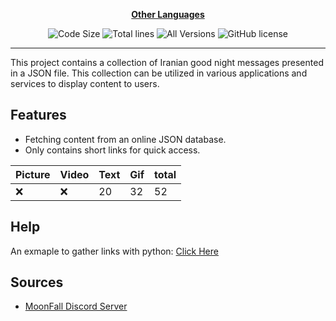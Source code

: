 <div align="center">

[**Other Languages**](.github/README/)
</div>

<p align="center">
    <img src="https://img.shields.io/github/languages/code-size/robonamari/Good_Night-database?style=flat" alt="Code Size">
    <img src="https://tokei.rs/b1/github/robonamari/Good_Night-database?style=flat" alt="Total lines">
    <img src="https://img.shields.io/badge/all%20languages-all%20Versions-blue" alt="All Versions">
    <img src="https://img.shields.io/github/license/robonamari/Good_Night-database" alt="GitHub license">
</p>

---

This project contains a collection of Iranian good night messages presented in a JSON file. This collection can be utilized in various applications and services to display content to users.

## Features
- Fetching content from an online JSON database.
- Only contains short links for quick access.

| Picture | Video  | Text | Gif    | total  |
| ------- | ------ | ---- | ------ | ------ |
| :x:     | :x:    | 20   | 32     | 52     |

## Help
An exmaple to gather links with python:
[Click Here](https://github.com/robonamari/Good_Night-database/blob/main/main.py)

## Sources
* [MoonFall Discord Server](https://discord.gg/BsaC3QgEQz)
